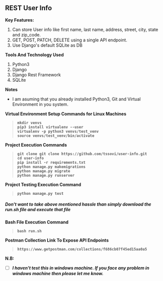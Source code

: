 ## REST User Info

**Key Features:**

1. Can store User info like first name, last name, address, street, city, state and zip_code.
2. GET, POST, PATCH, DELETE using a single API endpoint.
3. Use Django's default SQLite as DB

**Tools And Technology Used**

1. Python3
2. Django
3. Django Rest Framework
4. SQLite

**Notes**

* I am asuming that you already installed Python3, Git and Virtual Environment in you system.
 
**Virtual Environment Setup Commands for Linux Machines**
> **`mkdir venvs`**\
> **`pip3 install virtualenv --user`**\
> **`virtualenv -p python3 venvs/test_venv`**\
> **`source venvs/test_venv/bin/activate`**
>

**Project Execution Commands**
> **`git clone git clone https://github.com/tssovi/user-info.git `**\
> **`cd user-info`**\
> **`pip install -r requirements.txt`**\
> **`python manage.py makemigrations`**\
> **`python manage.py migrate`**\
> **`python manage.py runserver`**
> 

**Project Testing Execution Command**
> **`python manage.py test`**
> 

##### Don't want to take above mentioned hassle than simply download the run.sh file and execute that file

**Bash File Execution Command**
> **`bash run.sh`**
> 

**Postman Collection Link To Expose API Endpoints**
> **`https://www.getpostman.com/collections/f686cb07f45ed15aa0a5`**
> 

**N.B:**
- [ ] ***I haven't test this in windows machine. If you face any problem in windows machine then please let me know.*** 